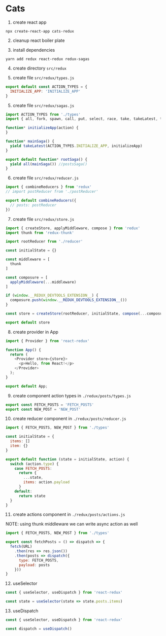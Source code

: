 # Cats

1. create react app

```
npx create-react-app cats-redux
```

2. cleanup react boiler plate

3. install dependencies

```
yarn add redux react-redux redux-sagas

```

4. create directory `src/redux`

5. create file `src/redux/types.js`

```javascript
export default const ACTION_TYPES = {
  INITIALIZE_APP: 'INITIALIZE_APP'
}
```

5. create file `src/redux/sagas.js`

```javascript
import ACTION_TYPES from './types'
import { all, fork, spawn, call, put, select, race, take, takeLatest, takeEvery } from 'redux-saga/effects'

function* initializeApp(action) {
}

function* mainSaga() {
  yield takeLatest(ACTION_TYPES.INITIALIZE_APP, initializeApp)
}

export default function* rootSaga() {
  yield all(mainSaga()) //postsSaga()
}
```

6. create file `src/redux/reducer.js`

```javascript
import { combineReducers } from 'redux'
// import postReducer from './postReducer'

export default combineReducers({
  // posts: postReducer
})

```

7. create file `src/redux/store.js`

```javascript
import { createStore, applyMiddleware, compose } from 'redux'
import thunk from 'redux-thunk'

import rootReducer from './reducer'

const initialState = {}

const middleware = [
  thunk
]

const composure = [
  applyMiddleware(...middleware)
]

if (window.__REDUX_DEVTOOLS_EXTENSION__) {
  composure.push(window.__REDUX_DEVTOOLS_EXTENSION__())
}

const store = createStore(rootReducer, initialState, compose(...composure))

export default store
```

8. create provider in App

```javascript
import { Provider } from 'react-redux'

function App() {
  return (
    <Provider store={store}>
      <p>Hello, from React!</p>
    </Provider>
  );
}

export default App;
```

9. create component action types in `./redux/posts/types.js`

```javascript
export const FETCH_POSTS = 'FETCH_POSTS'
export const NEW_POST = 'NEW_POST'
```


10. create reducer component in `./redux/posts/reducer.js`

```javascript
import { FETCH_POSTS, NEW_POST } from './types'

const initialState = {
  items: []
  item: {}
}

export default function (state = initialState, action) {
  switch (action.type) {
    case FETCH_POSTS:
      return {
        ...state,
        items: action.payload
      }
    default:
      return state
  }
}
```

11. create actions component in `./redux/posts/actions.js`

NOTE: using thunk middleware we can write async action as well

```javascript
import { FETCH_POSTS, NEW_POST } from './types'

export const fetchPosts = () => dispatch => {
  fetch(URL)
    .then(res => res.json())
    .then(posts => dispatch({
      type: FETCH_POSTS,
      payload: posts
    }))
}
```

12. useSelector

```javascript
const { useSelector, useDispatch } from 'react-redux'

const state = useSelector(state => state.posts.items)
```

13. useDispatch

```javascript
const { useSelector, useDispatch } from 'react-redux'

const dispatch = useDispatch()
```
